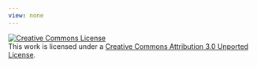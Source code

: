 ```yaml
---
view: none
---
```


<a rel="license" href="http://creativecommons.org/licenses/by/3.0/"><img alt="Creative Commons License" style="border-width:0" src="http://i.creativecommons.org/l/by/3.0/88x31.png"></a><br>This work is licensed under a <a rel="license" href="http://creativecommons.org/licenses/by/3.0/">Creative Commons Attribution 3.0 Unported License</a>.